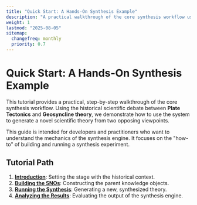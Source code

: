 ```yaml
---
title: "Quick Start: A Hands-On Synthesis Example"
description: "A practical walkthrough of the core synthesis workflow using a historical scientific debate as a clear, hands-on example."
weight: 1
lastmod: "2025-08-05"
sitemap:
  changefreq: monthly
  priority: 0.7
---
```


# Quick Start: A Hands-On Synthesis Example

This tutorial provides a practical, step-by-step walkthrough of the core synthesis workflow. Using the historical scientific debate between **Plate Tectonics** and **Geosyncline theory**, we demonstrate how to use the system to generate a novel scientific theory from two opposing viewpoints.

This guide is intended for developers and practitioners who want to understand the mechanics of the synthesis engine. It focuses on the "how-to" of building and running a synthesis experiment.

## Tutorial Path

1.  **[Introduction](./1-introduction/)**: Setting the stage with the historical context.
2.  **[Building the SNOs](./2-building-the-sno/)**: Constructing the parent knowledge objects.
3.  **[Running the Synthesis](./3-running-the-synthesis/)**: Generating a new, synthesized theory.
4.  **[Analyzing the Results](./4-analyzing-the-results/)**: Evaluating the output of the synthesis engine.